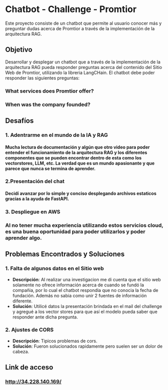 # Chatbot - Challenge - Promtior

Este proyecto consiste de un chatbot que permite al usuario conocer más y preguntar dudas acerca de Promtior a través de la implementación de la arquitectura RAG.

## Objetivo

Desarrollar y desplegar un chatbot que a través de la implementación de la arquitectura RAG pueda responder preguntas acerca del contenido del Sitio Web de Promtior, utilizando la libreria LangCHain.
El chatbot debe poder responder las siguientes preguntas: 
### What services does Promtior offer?
### When was the company founded?


## Desafíos

### 1. **Adentrarme en el mundo de la IA y RAG**
   #### Mucha lectura de documentación y algún que otro video para poder entender el funcionamiento de la arquitectura RAG y los diferentes componentes que se pueden encontrar dentro de esta como los vectorstores, LLM, etc. La verdad que es un mundo apasionante y que parece que nunca se termina de aprender.

### 2.**Presentación del chat**
   #### Decidí avanzar por lo simple y conciso desplegando archivos estaticos gracias a la ayuda de FastAPI.

### 3. **Despliegue en AWS**
   ### Al no tener mucha experiencia utilizando estos servicios cloud, es una buena oportunidad para poder utilizarlos y poder aprender algo.



## Problemas Encontrados y Soluciones

### 1. **Falta de algunos datos en el Sitio web**
   - **Descripción**: Al realizar una investigacion me di cuenta que el sitio web solamente no ofrece información acerca de cuando se fundó la compañia, por lo cual el chatbot respondia que no conocia la fecha de fundación. Además no sabia como unir 2 fuentes de información diferente.
   - **Solución**: Utilicé datos la presentación brindada en el mail del challenge y agregué a los vector stores para que así el modelo pueda saber que responder ante dicha pregunta.

### 2. **Ajustes de CORS**
   - **Descripción**: Tipicos problemas de cors.
   - **Solución**: Fueron solucionados rapidamente pero suelen ser un dolor de cabeza.

## Link de acceso
   ###  http://34.228.140.169/ 
